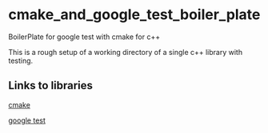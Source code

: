 # cmake_and_google_test_boiler_plate
BoilerPlate for google test with cmake for c++

This is a rough setup of a working directory of a single c++ library with
testing.


## Links to libraries
[cmake](https://cmake.org/)

[google test](https://google.github.io/googletest/)
